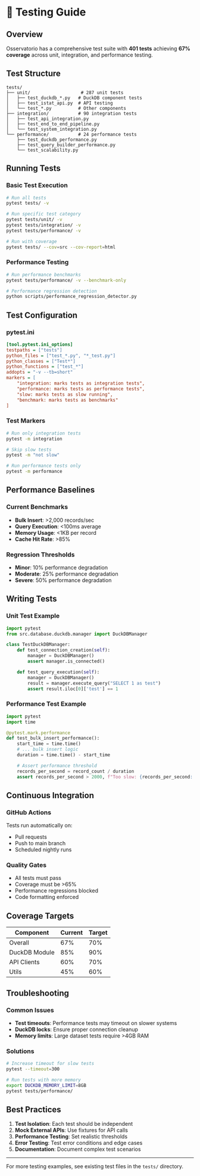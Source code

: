 # 🧪 Testing Guide

## Overview

Osservatorio has a comprehensive test suite with **401 tests** achieving **67% coverage** across unit, integration, and performance testing.

## Test Structure

```
tests/
├── unit/                   # 287 unit tests
│   ├── test_duckdb_*.py   # DuckDB component tests
│   ├── test_istat_api.py  # API testing
│   └── test_*.py          # Other components
├── integration/           # 90 integration tests
│   ├── test_api_integration.py
│   ├── test_end_to_end_pipeline.py
│   └── test_system_integration.py
└── performance/           # 24 performance tests
    ├── test_duckdb_performance.py
    ├── test_query_builder_performance.py
    └── test_scalability.py
```

## Running Tests

### Basic Test Execution
```bash
# Run all tests
pytest tests/ -v

# Run specific test category
pytest tests/unit/ -v
pytest tests/integration/ -v
pytest tests/performance/ -v

# Run with coverage
pytest tests/ --cov=src --cov-report=html
```

### Performance Testing
```bash
# Run performance benchmarks
pytest tests/performance/ -v --benchmark-only

# Performance regression detection
python scripts/performance_regression_detector.py
```

## Test Configuration

### pytest.ini
```ini
[tool.pytest.ini_options]
testpaths = ["tests"]
python_files = ["test_*.py", "*_test.py"]
python_classes = ["Test*"]
python_functions = ["test_*"]
addopts = "-v --tb=short"
markers = [
    "integration: marks tests as integration tests",
    "performance: marks tests as performance tests",
    "slow: marks tests as slow running",
    "benchmark: marks tests as benchmarks"
]
```

### Test Markers
```bash
# Run only integration tests
pytest -m integration

# Skip slow tests
pytest -m "not slow"

# Run performance tests only
pytest -m performance
```

## Performance Baselines

### Current Benchmarks
- **Bulk Insert**: >2,000 records/sec
- **Query Execution**: <100ms average
- **Memory Usage**: <1KB per record
- **Cache Hit Rate**: >85%

### Regression Thresholds
- **Minor**: 10% performance degradation
- **Moderate**: 25% performance degradation
- **Severe**: 50% performance degradation

## Writing Tests

### Unit Test Example
```python
import pytest
from src.database.duckdb.manager import DuckDBManager

class TestDuckDBManager:
    def test_connection_creation(self):
        manager = DuckDBManager()
        assert manager.is_connected()

    def test_query_execution(self):
        manager = DuckDBManager()
        result = manager.execute_query("SELECT 1 as test")
        assert result.iloc[0]['test'] == 1
```

### Performance Test Example
```python
import pytest
import time

@pytest.mark.performance
def test_bulk_insert_performance():
    start_time = time.time()
    # ... bulk insert logic
    duration = time.time() - start_time

    # Assert performance threshold
    records_per_second = record_count / duration
    assert records_per_second > 2000, f"Too slow: {records_per_second:.0f} records/sec"
```

## Continuous Integration

### GitHub Actions
Tests run automatically on:
- Pull requests
- Push to main branch
- Scheduled nightly runs

### Quality Gates
- All tests must pass
- Coverage must be >65%
- Performance regressions blocked
- Code formatting enforced

## Coverage Targets

| Component | Current | Target |
|-----------|---------|---------|
| Overall | 67% | 70% |
| DuckDB Module | 85% | 90% |
| API Clients | 60% | 70% |
| Utils | 45% | 60% |

## Troubleshooting

### Common Issues
- **Test timeouts**: Performance tests may timeout on slower systems
- **DuckDB locks**: Ensure proper connection cleanup
- **Memory limits**: Large dataset tests require >4GB RAM

### Solutions
```bash
# Increase timeout for slow tests
pytest --timeout=300

# Run tests with more memory
export DUCKDB_MEMORY_LIMIT=8GB
pytest tests/performance/
```

## Best Practices

1. **Test Isolation**: Each test should be independent
2. **Mock External APIs**: Use fixtures for API calls
3. **Performance Testing**: Set realistic thresholds
4. **Error Testing**: Test error conditions and edge cases
5. **Documentation**: Document complex test scenarios

---

For more testing examples, see existing test files in the `tests/` directory.
